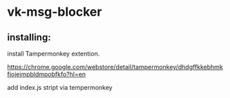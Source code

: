# vk-msg-blocker
## installing: 
install Tampermonkey extention. 

https://chrome.google.com/webstore/detail/tampermonkey/dhdgffkkebhmkfjojejmpbldmpobfkfo?hl=en

add index.js stript via tempermonkey

